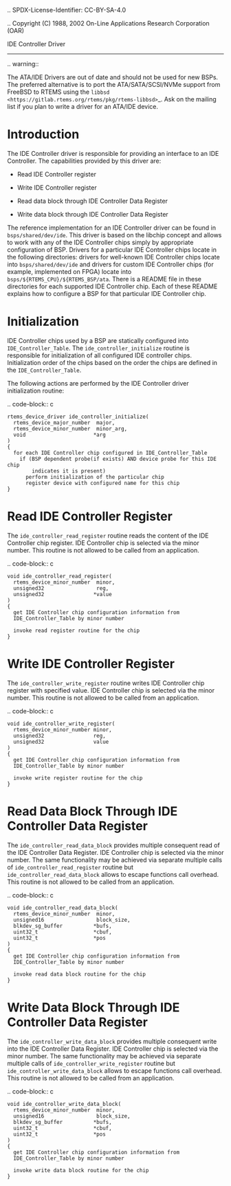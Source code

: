 .. SPDX-License-Identifier: CC-BY-SA-4.0

.. Copyright (C) 1988, 2002 On-Line Applications Research Corporation (OAR)

IDE Controller Driver
*********************

.. warning::

   The ATA/IDE Drivers are out of date and should not be used for new BSPs.
   The preferred alternative is to port the ATA/SATA/SCSI/NVMe support from
   FreeBSD to RTEMS using the `libbsd
   <https://gitlab.rtems.org/rtems/pkg/rtems-libbsd>`_.
   Ask on the mailing list if you plan to write a driver for an ATA/IDE device.

Introduction
============

The IDE Controller driver is responsible for providing an interface to an IDE
Controller.  The capabilities provided by this driver are:

- Read IDE Controller register

- Write IDE Controller register

- Read data block through IDE Controller Data Register

- Write data block through IDE Controller Data Register

The reference implementation for an IDE Controller driver can be found in
``bsps/shared/dev/ide``. This driver is based on the libchip
concept and allows to work with any of the IDE Controller chips simply by
appropriate configuration of BSP. Drivers for a particular IDE Controller chips
locate in the following directories: drivers for well-known IDE Controller
chips locate into ``bsps/shared/dev/ide``
and drivers for custom IDE
Controller chips (for example, implemented on FPGA) locate into
``bsps/${RTEMS_CPU}/${RTEMS_BSP/ata``.  There is a README file in these
directories for each supported IDE Controller chip. Each of these README
explains how to configure a BSP for that particular IDE Controller chip.

Initialization
==============

IDE Controller chips used by a BSP are statically configured into
``IDE_Controller_Table``. The ``ide_controller_initialize`` routine is
responsible for initialization of all configured IDE controller chips.
Initialization order of the chips based on the order the chips are defined in
the ``IDE_Controller_Table``.

The following actions are performed by the IDE Controller driver initialization
routine:

.. code-block:: c

    rtems_device_driver ide_controller_initialize(
      rtems_device_major_number  major,
      rtems_device_minor_number  minor_arg,
      void                      *arg
    )
    {
      for each IDE Controller chip configured in IDE_Controller_Table
        if (BSP dependent probe(if exists) AND device probe for this IDE chip
            indicates it is present)
          perform initialization of the particular chip
          register device with configured name for this chip
    }

Read IDE Controller Register
============================

The ``ide_controller_read_register`` routine reads the content of the IDE
Controller chip register. IDE Controller chip is selected via the minor
number. This routine is not allowed to be called from an application.

.. code-block:: c

    void ide_controller_read_register(
      rtems_device_minor_number  minor,
      unsigned32                 reg,
      unsigned32                *value
    )
    {
      get IDE Controller chip configuration information from
      IDE_Controller_Table by minor number

      invoke read register routine for the chip
    }

Write IDE Controller Register
=============================

The ``ide_controller_write_register`` routine writes IDE Controller chip
register with specified value. IDE Controller chip is selected via the minor
number. This routine is not allowed to be called from an application.

.. code-block:: c

    void ide_controller_write_register(
      rtems_device_minor_number minor,
      unsigned32                reg,
      unsigned32                value
    )
    {
      get IDE Controller chip configuration information from
      IDE_Controller_Table by minor number

      invoke write register routine for the chip
    }

Read Data Block Through IDE Controller Data Register
====================================================

The ``ide_controller_read_data_block`` provides multiple consequent read of the
IDE Controller Data Register. IDE Controller chip is selected via the minor
number. The same functionality may be achieved via separate multiple calls of
``ide_controller_read_register`` routine but ``ide_controller_read_data_block``
allows to escape functions call overhead. This routine is not allowed to be
called from an application.

.. code-block:: c

    void ide_controller_read_data_block(
      rtems_device_minor_number  minor,
      unsigned16                 block_size,
      blkdev_sg_buffer          *bufs,
      uint32_t                  *cbuf,
      uint32_t                  *pos
    )
    {
      get IDE Controller chip configuration information from
      IDE_Controller_Table by minor number

      invoke read data block routine for the chip
    }

Write Data Block Through IDE Controller Data Register
=====================================================

The ``ide_controller_write_data_block`` provides multiple consequent write into
the IDE Controller Data Register. IDE Controller chip is selected via the minor
number. The same functionality may be achieved via separate multiple calls of
``ide_controller_write_register`` routine but
``ide_controller_write_data_block`` allows to escape functions call
overhead. This routine is not allowed to be called from an application.

.. code-block:: c

    void ide_controller_write_data_block(
      rtems_device_minor_number  minor,
      unsigned16                 block_size,
      blkdev_sg_buffer          *bufs,
      uint32_t                  *cbuf,
      uint32_t                  *pos
    )
    {
      get IDE Controller chip configuration information from
      IDE_Controller_Table by minor number

      invoke write data block routine for the chip
    }
